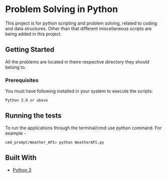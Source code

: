 # Problem Solving in Python

This project is for python scripting and problem solving, related to coding and data structures.
Other than that different miscellaneous scripts are being added in this project.

## Getting Started

All the problems are located in theire respective directory they should belong to.

### Prerequisites

You must have following installed in your system to execute the scripts:

```
Python 3.0 or above
```

## Running the tests
To run the applications through the terminal/cmd use python command.
For example - 

```
cmd_prompt/Weather_API> python WeatherAPI.py
```



## Built With

* [Python 3](https://www.python.org/)
